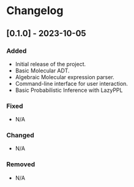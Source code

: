 # Changelog

## [0.1.0] - 2023-10-05
### Added
- Initial release of the project.
- Basic Molecular ADT.
- Algebraic Molecular expression parser.
- Command-line interface for user interaction.
- Basic Probabilistic Inference with LazyPPL

### Fixed
- N/A

### Changed
- N/A

### Removed
- N/A